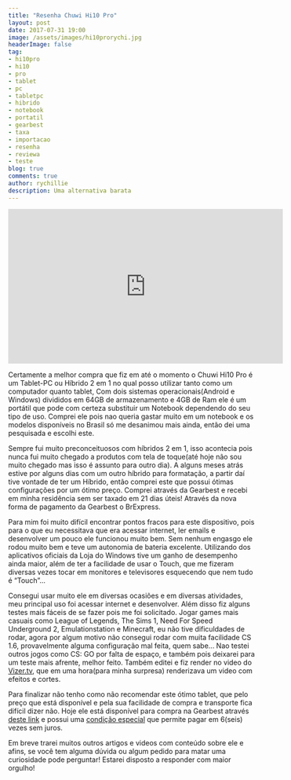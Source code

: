 ```yaml
---
title: "Resenha Chuwi Hi10 Pro"
layout: post
date: 2017-07-31 19:00
image: /assets/images/hi10prorychi.jpg
headerImage: false
tag:
- hi10pro
- hi10
- pro
- tablet
- pc
- tabletpc
- hibrido
- notebook
- portatil
- gearbest
- taxa
- importacao
- resenha
- reviewa
- teste
blog: true
comments: true
author: rychillie
description: Uma alternativa barata
---
```

<script async src="//pagead2.googlesyndication.com/pagead/js/adsbygoogle.js"></script>
<!-- Anuncio Blog Rychillie -->
<ins class="adsbygoogle"
     style="display:block"
     data-ad-client="ca-pub-7837358846130941"
     data-ad-slot="9265933715"
     data-ad-format="auto"></ins>
<script>
(adsbygoogle = window.adsbygoogle || []).push({});
</script>

<iframe width="560" height="315" src="https://www.youtube.com/embed/-Bh0iQ9UkJM" frameborder="0" allowfullscreen></iframe>

<p>Certamente a melhor compra que fiz em até o momento o Chuwi Hi10 Pro é um Tablet-PC ou Híbrido 2 em 1 no qual posso utilizar tanto como um computador quanto tablet, Com dois sistemas operacionais(Android e Windows) divididos em 64GB de armazenamento e 4GB de Ram ele é um portátil que pode com certeza substituir um Notebook dependendo do seu tipo de uso. Comprei ele pois nao queria gastar muito em um notebook e os modelos disponíveis no Brasil só me desanimou mais ainda, então dei uma pesquisada e escolhi este.</p>

<p>Sempre fui muito preconceituosos com híbridos 2 em 1, isso acontecia pois nunca fui muito chegado a produtos com tela de toque(até hoje não sou muito chegado mas isso é assunto para outro dia). A alguns meses atrás estive por alguns dias com um outro híbrido para formatação, a partir daí tive vontade de ter um Híbrido, então comprei este que possui ótimas configurações por um ótimo preço. Comprei através da Gearbest e recebi em minha residência sem ser taxado em 21 dias úteis! Através da nova forma de pagamento da Gearbest o BrExpress.</p>

<p>Para mim foi muito difícil encontrar pontos fracos para este dispositivo, pois para o que eu necessitava que era acessar internet, ler emails e desenvolver um pouco ele funcionou muito bem. Sem nenhum engasgo ele rodou muito bem e teve um autonomia de bateria excelente. Utilizando dos aplicativos oficiais da Loja do Windows tive um ganho de desempenho ainda maior, além de ter a facilidade de usar o Touch, que me fizeram diversas vezes tocar em monitores e televisores esquecendo que nem tudo é “Touch”...</p>

<p>Consegui usar muito ele em diversas ocasiões e em diversas atividades, meu principal uso foi acessar internet e desenvolver. Além disso fiz alguns testes mais fáceis de se fazer pois me foi solicitado. Jogar games mais casuais como League of Legends, The Sims 1, Need For Speed Underground 2, Emulationstation e Minecraft, eu não tive dificuldades de rodar, agora por algum motivo não consegui rodar com muita facilidade CS 1.6, provavelmente alguma configuração mal feita, quem sabe... Nao testei outros jogos como CS: GO por falta de espaço, e também pois deixarei para um teste mais afrente, melhor feito. Também editei e fiz render no video do <a href="http://rychillie.net/vizer-tv-uma-alternativa-gratuita-ao-netflix/" target="_blank">Vizer.tv</a>, que em uma hora(para minha surpresa) renderizava um video com efeitos e cortes.</p>

<p>Para finalizar não tenho como não recomendar este ótimo tablet, que pelo preço que está disponível e pela sua facilidade de compra e transporte fica difícil dizer não. Hoje ele está disponível para compra na Gearbest através <a href="https://goo.gl/wskaPJ" target="_blank">deste link</a> e possui uma <a href="https://goo.gl/bVHpfP" target="_blank">condição especial</a> que permite pagar em 6(seis) vezes sem juros.</p>

<p>Em breve trarei muitos outros artigos e videos com conteúdo sobre ele e afins, se você tem alguma dúvida ou algum pedido para matar uma curiosidade pode perguntar! Estarei disposto a responder com maior orgulho!</p>
